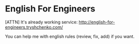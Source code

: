 # English For Engineers
[ATTN] It's already working service:
http://english-for-engineers.tryshchenko.com/

You can help me with english rules (review, fix, add) if you want.